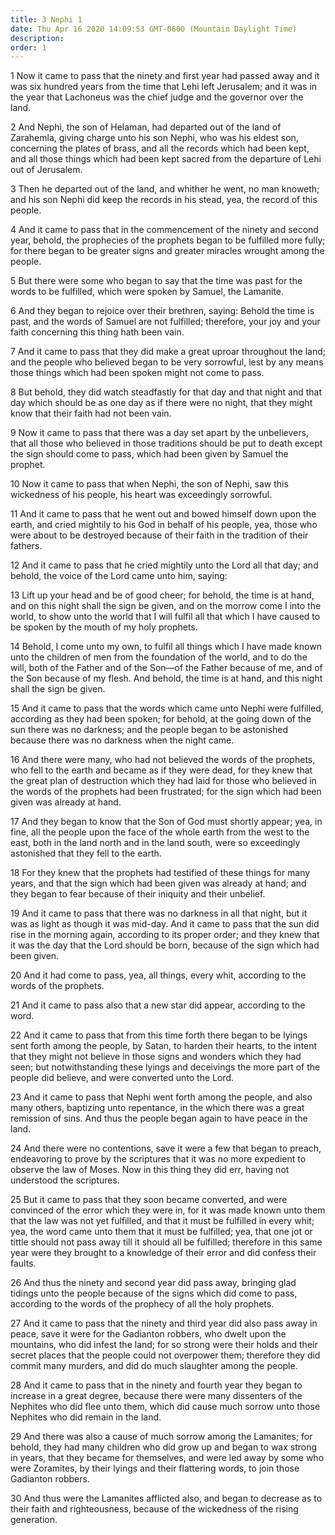 ```yaml
---
title: 3 Nephi 1
date: Thu Apr 16 2020 14:09:53 GMT-0600 (Mountain Daylight Time)
description: 
order: 1
---
```


<p>
  1 Now it came to pass that the ninety and first year had passed away and it
  was six hundred years from the time that Lehi left Jerusalem; and it was in
  the year that Lachoneus was the chief judge and the governor over the land.
</p>
<p>
  2 And Nephi, the son of Helaman, had departed out of the land of Zarahemla,
  giving charge unto his son Nephi, who was his eldest son, concerning the
  plates of brass, and all the records which had been kept, and all those things
  which had been kept sacred from the departure of Lehi out of Jerusalem.
</p>
<p>
  3 Then he departed out of the land, and whither he went, no man knoweth; and
  his son Nephi did keep the records in his stead, yea, the record of this
  people.
</p>
<p>
  4 And it came to pass that in the commencement of the ninety and second year,
  behold, the prophecies of the prophets began to be fulfilled more fully; for
  there began to be greater signs and greater miracles wrought among the people.
</p>
<p>
  5 But there were some who began to say that the time was past for the words to
  be fulfilled, which were spoken by Samuel, the Lamanite.
</p>
<p>
  6 And they began to rejoice over their brethren, saying: Behold the time is
  past, and the words of Samuel are not fulfilled; therefore, your joy and your
  faith concerning this thing hath been vain.
</p>
<p>
  7 And it came to pass that they did make a great uproar throughout the land;
  and the people who believed began to be very sorrowful, lest by any means
  those things which had been spoken might not come to pass.
</p>
<p>
  8 But behold, they did watch steadfastly for that day and that night and that
  day which should be as one day as if there were no night, that they might know
  that their faith had not been vain.
</p>
<p>
  9 Now it came to pass that there was a day set apart by the unbelievers, that
  all those who believed in those traditions should be put to death except the
  sign should come to pass, which had been given by Samuel the prophet.
</p>
<p>
  10 Now it came to pass that when Nephi, the son of Nephi, saw this wickedness
  of his people, his heart was exceedingly sorrowful.
</p>
<p>
  11 And it came to pass that he went out and bowed himself down upon the earth,
  and cried mightily to his God in behalf of his people, yea, those who were
  about to be destroyed because of their faith in the tradition of their
  fathers.
</p>
<p>
  12 And it came to pass that he cried mightily unto the Lord all that day; and
  behold, the voice of the Lord came unto him, saying:
</p>
<p>
  13 Lift up your head and be of good cheer; for behold, the time is at hand,
  and on this night shall the sign be given, and on the morrow come I into the
  world, to show unto the world that I will fulfil all that which I have caused
  to be spoken by the mouth of my holy prophets.
</p>
<p>
  14 Behold, I come unto my own, to fulfil all things which I have made known
  unto the children of men from the foundation of the world, and to do the will,
  both of the Father and of the Son&#x2014;of the Father because of me, and of
  the Son because of my flesh. And behold, the time is at hand, and this night
  shall the sign be given.
</p>
<p>
  15 And it came to pass that the words which came unto Nephi were fulfilled,
  according as they had been spoken; for behold, at the going down of the sun
  there was no darkness; and the people began to be astonished because there was
  no darkness when the night came.
</p>
<p>
  16 And there were many, who had not believed the words of the prophets, who
  fell to the earth and became as if they were dead, for they knew that the
  great plan of destruction which they had laid for those who believed in the
  words of the prophets had been frustrated; for the sign which had been given
  was already at hand.
</p>
<p>
  17 And they began to know that the Son of God must shortly appear; yea, in
  fine, all the people upon the face of the whole earth from the west to the
  east, both in the land north and in the land south, were so exceedingly
  astonished that they fell to the earth.
</p>
<p>
  18 For they knew that the prophets had testified of these things for many
  years, and that the sign which had been given was already at hand; and they
  began to fear because of their iniquity and their unbelief.
</p>
<p>
  19 And it came to pass that there was no darkness in all that night, but it
  was as light as though it was mid-day. And it came to pass that the sun did
  rise in the morning again, according to its proper order; and they knew that
  it was the day that the Lord should be born, because of the sign which had
  been given.
</p>
<p>
  20 And it had come to pass, yea, all things, every whit, according to the
  words of the prophets.
</p>
<p>
  21 And it came to pass also that a new star did appear, according to the word.
</p>
<p>
  22 And it came to pass that from this time forth there began to be lyings sent
  forth among the people, by Satan, to harden their hearts, to the intent that
  they might not believe in those signs and wonders which they had seen; but
  notwithstanding these lyings and deceivings the more part of the people did
  believe, and were converted unto the Lord.
</p>
<p>
  23 And it came to pass that Nephi went forth among the people, and also many
  others, baptizing unto repentance, in the which there was a great remission of
  sins. And thus the people began again to have peace in the land.
</p>
<p>
  24 And there were no contentions, save it were a few that began to preach,
  endeavoring to prove by the scriptures that it was no more expedient to
  observe the law of Moses. Now in this thing they did err, having not
  understood the scriptures.
</p>
<p>
  25 But it came to pass that they soon became converted, and were convinced of
  the error which they were in, for it was made known unto them that the law was
  not yet fulfilled, and that it must be fulfilled in every whit; yea, the word
  came unto them that it must be fulfilled; yea, that one jot or tittle should
  not pass away till it should all be fulfilled; therefore in this same year
  were they brought to a knowledge of their error and did confess their faults.
</p>
<p>
  26 And thus the ninety and second year did pass away, bringing glad tidings
  unto the people because of the signs which did come to pass, according to the
  words of the prophecy of all the holy prophets.
</p>
<p>
  27 And it came to pass that the ninety and third year did also pass away in
  peace, save it were for the Gadianton robbers, who dwelt upon the mountains,
  who did infest the land; for so strong were their holds and their secret
  places that the people could not overpower them; therefore they did commit
  many murders, and did do much slaughter among the people.
</p>
<p>
  28 And it came to pass that in the ninety and fourth year they began to
  increase in a great degree, because there were many dissenters of the Nephites
  who did flee unto them, which did cause much sorrow unto those Nephites who
  did remain in the land.
</p>
<p>
  29 And there was also a cause of much sorrow among the Lamanites; for behold,
  they had many children who did grow up and began to wax strong in years, that
  they became for themselves, and were led away by some who were Zoramites, by
  their lyings and their flattering words, to join those Gadianton robbers.
</p>
<p>
  30 And thus were the Lamanites afflicted also, and began to decrease as to
  their faith and righteousness, because of the wickedness of the rising
  generation.
</p>
